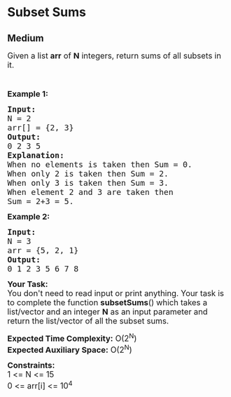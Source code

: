 # Subset Sums
## Medium
<div class="problems_problem_content__Xm_eO"><div class="entry-content">
<p><span style="font-size: 18px;">Given a&nbsp;list <strong>arr</strong>&nbsp;of <strong>N</strong> integers, return sums of all subsets in it.</span></p>
<p>&nbsp;</p>
<p><strong><span style="font-size: 18px;">Example 1:</span></strong></p>
<pre><span style="font-size: 18px;"><strong>Input:</strong>
N = 2
arr[] = {2, 3}</span>
<span style="font-size: 18px;"><strong>Output:</strong>
0 2 3 5</span>
<span style="font-size: 18px;"><strong>Explanation:</strong>
When no elements is taken then Sum = 0.
When only 2 is taken then Sum = 2.
When only 3 is taken then Sum = 3.
When element 2 and 3 are taken then 
Sum = 2+3 = 5.</span></pre>
<p><strong><span style="font-size: 18px;">Example 2:</span></strong></p>
<pre><span style="font-size: 18px;"><strong>Input:</strong>
N = 3
arr = {5, 2, 1}</span>
<span style="font-size: 18px;"><strong>Output:</strong>
0 1 2 3 5 6 7 8</span>
</pre>
<p><span style="font-size: 18px;"><strong>Your Task:</strong>&nbsp;&nbsp;<br>You don't need to read input or print anything. Your task is to complete the function&nbsp;<strong>subsetSums</strong>()&nbsp;which takes a list/vector and an integer <strong>N</strong> as an input parameter and return the list/vector of all the subset sums.</span></p>
<p><span style="font-size: 18px;"><strong>Expected Time Complexity:</strong>&nbsp;O(2<sup>N</sup>)<br><strong>Expected Auxiliary Space:</strong>&nbsp;O(2<sup>N</sup>)</span></p>
<p><span style="font-size: 18px;"><strong>Constraints:</strong><br>1 &lt;= N &lt;= 15<br>0 &lt;= arr[i] &lt;= 10<sup>4</sup></span></p>
</div></div>